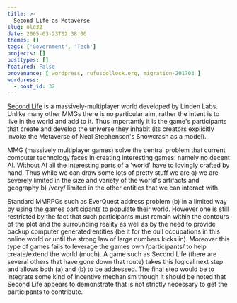 ```yaml
---
title: >-
  Second Life as Metaverse
slug: old32
date: 2005-03-23T02:38:00
themes: []
tags: ['Government', 'Tech']
projects: []
posttypes: []
featured: False
provenance: [ wordpress, rufuspollock.org, migration-201703 ]
wordpress:
  - post_id: 32
---
```


<a href="http://secondlife.com/">Second Life</a> is a massively-multiplayer world developed by Linden Labs. Unlike many other MMGs there is no particular aim, rather the intent is to live in the world and add to it. Thus importantly it is the game's participants that create and develop the universe they inhabit (its creators explicitly invoke the Metaverse of Neal Stephenson's Snowcrash as a model).

MMG (massively multiplayer games) solve the central problem that current computer technology faces in creating interesting games: namely no decent AI. Without AI all the interesting parts of a 'world' have to lovingly crafted by hand. Thus while we can draw some lots of pretty stuff we are a) we are severely limited in the size and variety of the world's artifacts and geography b) /very/ limited in the other entities that we can interact with.

Standard MMRPGs such as EverQuest address problem (b) in a limited way by using the games participants to populate their world. However one is still restricted by the fact that such participants must remain within the contours of the plot and the surrounding reality as well as by the need to provide backup computer generated  entities (be it for the dull occupations in this online world or until the strong law of large numbers kicks in). Moreover this type of games  fails to leverage the games own /participants/ to help create/extend the world (much). A game such as Second Life (there are several others that have gone down that route) takes this logical next step and allows both (a) and (b) to be addressed. The final step would be to integrate some kind of incentive mechanism though it should be noted that Second Life appears to demonstrate that is not strictly necessary to get the participants to contribute.

